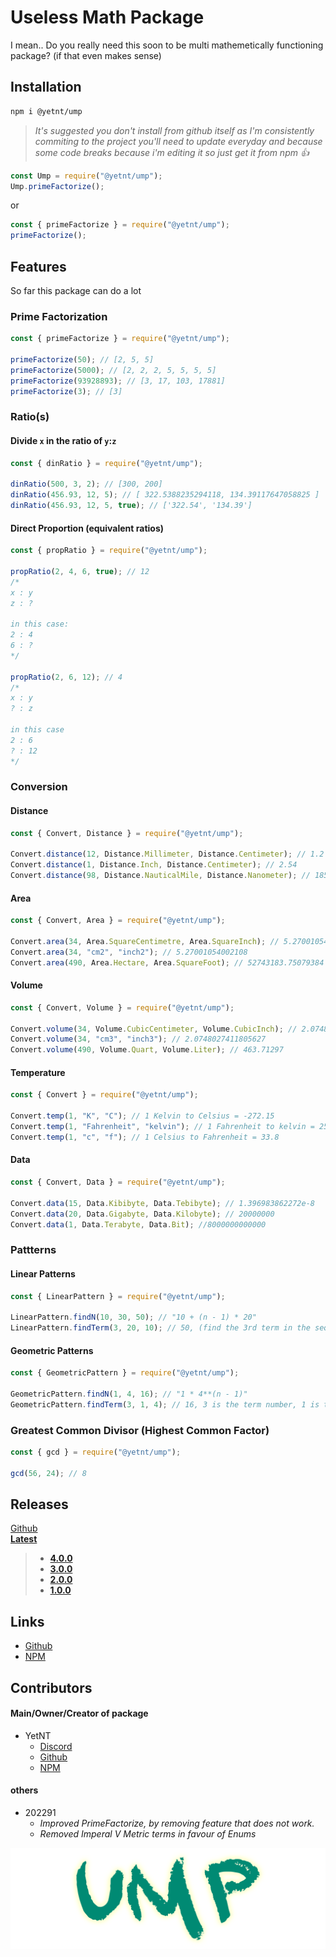 # Useless Math Package

I mean.. Do you really need this soon to be multi mathemetically functioning package? (if that even makes sense)

## Installation

```bash
npm i @yetnt/ump
```

> _It's suggested you don't install from github itself as I'm consistently commiting to the project you'll need to update everyday and because some code breaks because i'm editing it so just get it from npm :+1:_

```js
const Ump = require("@yetnt/ump");
Ump.primeFactorize();
```

or

```js
const { primeFactorize } = require("@yetnt/ump");
primeFactorize();
```

## Features

So far this package can do a lot

### Prime Factorization

```js
const { primeFactorize } = require("@yetnt/ump");

primeFactorize(50); // [2, 5, 5]
primeFactorize(5000); // [2, 2, 2, 5, 5, 5, 5]
primeFactorize(93928893); // [3, 17, 103, 17881]
primeFactorize(3); // [3]
```

### Ratio(s)

#### Divide `x` in the ratio of `y`:`z`

```js
const { dinRatio } = require("@yetnt/ump");

dinRatio(500, 3, 2); // [300, 200]
dinRatio(456.93, 12, 5); // [ 322.5388235294118, 134.39117647058825 ]
dinRatio(456.93, 12, 5, true); // ['322.54', '134.39']
```

#### Direct Proportion (equivalent ratios)

```js
const { propRatio } = require("@yetnt/ump");

propRatio(2, 4, 6, true); // 12
/* 
x : y
z : ?

in this case:
2 : 4
6 : ?
*/

propRatio(2, 6, 12); // 4
/*
x : y
? : z

in this case
2 : 6
? : 12
*/
```

### Conversion

#### Distance

```js
const { Convert, Distance } = require("@yetnt/ump");

Convert.distance(12, Distance.Millimeter, Distance.Centimeter); // 1.2
Convert.distance(1, Distance.Inch, Distance.Centimeter); // 2.54
Convert.distance(98, Distance.NauticalMile, Distance.Nanometer); // 1852000000000
```

#### Area

```js
const { Convert, Area } = require("@yetnt/ump");

Convert.area(34, Area.SquareCentimetre, Area.SquareInch); // 5.27001054002108
Convert.area(34, "cm2", "inch2"); // 5.27001054002108
Convert.area(490, Area.Hectare, Area.SquareFoot); // 52743183.75079384
```

#### Volume

```js
const { Convert, Volume } = require("@yetnt/ump");

Convert.volume(34, Volume.CubicCentimeter, Volume.CubicInch); // 2.0748027411805627
Convert.volume(34, "cm3", "inch3"); // 2.0748027411805627
Convert.volume(490, Volume.Quart, Volume.Liter); // 463.71297
```

#### Temperature

```js
const { Convert } = require("@yetnt/ump");

Convert.temp(1, "K", "C"); // 1 Kelvin to Celsius = -272.15
Convert.temp(1, "Fahrenheit", "kelvin"); // 1 Fahrenheit to kelvin = 255.92777777777775
Convert.temp(1, "c", "f"); // 1 Celsius to Fahrenheit = 33.8
```

#### Data

```js
const { Convert, Data } = require("@yetnt/ump");

Convert.data(15, Data.Kibibyte, Data.Tebibyte); // 1.396983862272e-8
Convert.data(20, Data.Gigabyte, Data.Kilobyte); // 20000000
Convert.data(1, Data.Terabyte, Data.Bit); //8000000000000
```

### Pattterns

#### Linear Patterns

```js
const { LinearPattern } = require("@yetnt/ump");

LinearPattern.findN(10, 30, 50); // "10 + (n - 1) * 20"
LinearPattern.findTerm(3, 20, 10); // 50, (find the 3rd term in the sequence. 20 is the difference and 10 is the first number in the sequence)
```

#### Geometric Patterns

```js
const { GeometricPattern } = require("@yetnt/ump");

GeometricPattern.findN(1, 4, 16); // "1 * 4**(n - 1)"
GeometricPattern.findTerm(3, 1, 4); // 16, 3 is the term number, 1 is the first term and 4 is the constant ratio.
```

### Greatest Common Divisor (Highest Common Factor)

```js
const { gcd } = require("@yetnt/ump");

gcd(56, 24); // 8
```

## Releases

[Github](https://github.com/Yetity/ump/releases) \
**[Latest](https://github.com/Yetity/ump/releases/latest)**

> -   **[4.0.0](https://github.com/Yetity/ump/releases/tag/v4.0.0)**
> -   **[3.0.0](https://github.com/Yetity/ump/releases/tag/v3.0.0)**
> -   **[2.0.0](https://github.com/Yetity/ump/releases/tag/v2.0.0)**
> -   **[1.0.0](https://github.com/Yetity/ump/releases/tag/v1.0.0)**

## Links

-   [Github](https://github.com/Yetity/ump)
-   [NPM](https://npmjs.com/package/@yetnt/ump)

## Contributors

#### Main/Owner/Creator of package

-   YetNT
    -   [Discord](https://discordapp.com/users/671549251024584725)
    -   [Github](https://github.com/Yetity)
    -   [NPM](https://npmjs.com/~yetnt)

#### others

-   202291
    -   _Improved PrimeFactorize, by removing feature that does not work._
    -   _Removed Imperal V Metric terms in favour of Enums_

![UMP](./ump-banner.png)
